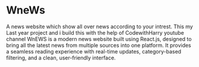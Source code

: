 # WneWs
A news website which show all over news according to your intrest.
This my Last year project and i build this with the help of CodewithHarry youtube channel 
WnEWS is a modern news website built using React.js, designed to bring all the latest news from multiple sources into one platform. It provides a seamless reading experience with real-time updates, category-based filtering, and a clean, user-friendly interface.      
